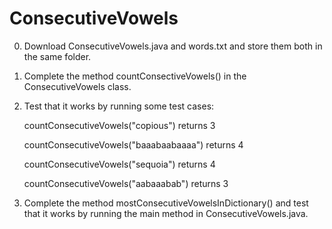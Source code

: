 # ConsecutiveVowels

0. Download ConsecutiveVowels.java and words.txt and store them both in the same folder.

1. Complete the method countConsectiveVowels() in the ConsecutiveVowels class.

2. Test that it works by running some test cases:
    
     countConsecutiveVowels("copious") returns 3
    
     countConsecutiveVowels("baaabaabaaaa") returns 4
     
     countConsecutiveVowels("sequoia") returns 4
     
     countConsecutiveVowels("aabaaabab") returns 3
     
3. Complete the method mostConsecutiveVowelsInDictionary() and test that it works by running the main method in ConsecutiveVowels.java. 
